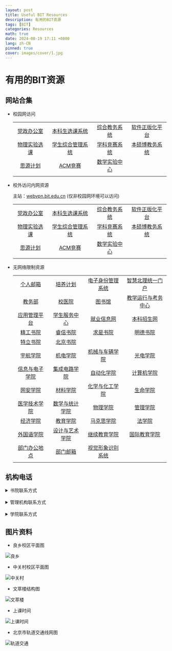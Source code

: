 ```yaml
---
layout: post
title: Useful BIT Resources
description: 有用的BIT资源
tags: [BIT]
categories: Resources
math: true
date: 2024-08-19 17:11 +0800
lang: zh-CN
pinned: true
cover: images/cover/1.jpg
--- 
```


# 有用的BIT资源

## 网站合集

- 校园网访问

  |||||
  | :--: | :--: | :--: | :--: |
  |[党政办公室](https://dzb.bit.edu.cn)|[本科生选课系统](http://xk.bit.edu.cn/xsxkapp/sys/xsxkapp/*default/index.do)|[综合教务系统](https://jwms.bit.edu.cn)|[软件正版化平台](https://ca.bit.edu.cn)|
  |[物理实验选课](http://10.133.22.200:7100)|[学生综合管理系统](https://ssc.info.bit.edu.cn)|[学科竞赛系统](https://xkjs.bit.edu.cn/)|[本硕博教务系统](https://jxzxehall.bit.edu.cn)|
  |[思源计划](http://siyuan.bit.edu.cn)|[ACM竞赛](http://acm.bit.edu.cn)|[数学实验中心](http://mec.bit.edu.cn)|[]()|
  |||||

- 校外访问内网资源

  主站：[webvpn.bit.edu.cn](https://webvpn.bit.edu.cn)  (仅非校园网环境可以访问)
  
  |||||
  | :--: | :--: | :--: | :--: |
  |[党政办公室](https://webvpn.bit.edu.cn/https/77726476706e69737468656265737421f4ed43d225397c1e7b0c9ce29b5b)|[本科生选课系统](https://webvpn.bit.edu.cn/https/77726476706e69737468656265737421e8fc0f9e2e2426557a1dc7af96/xsxkapp/sys/xsxkapp/*default/index.do)|[综合教务系统](https://webvpn.bit.edu.cn/http/77726476706e69737468656265737421fae04c8f69326144300d8db9d6562d)|[软件正版化平台](https://webvpn.bit.edu.cn/https/77726476706e69737468656265737421f3f60f9e2e2426557a1dc7af96)|
  |[物理实验选课](https://webvpn.bit.edu.cn/http-7100/77726476706e69737468656265737421a1a70fcd746326022c46dbfcc8)|[学生综合管理系统](https://webvpn.bit.edu.cn/http/77726476706e69737468656265737421e3e442d22e3e6e5f300a80b8d65027202f410b)|[学科竞赛系统](https://webvpn.bit.edu.cn/http/77726476706e69737468656265737421e8fc4b8f69326144300d8db9d6562d)|[本硕博教务系统](https://webvpn.bit.edu.cn/https/77726476706e69737468656265737421faef5b842238695c72468ba58c1b26316e8e7f6f)|
  |[思源计划](https://webvpn.bit.edu.cn/http/77726476706e69737468656265737421e3fe5889263e2652771cc7a99c406d36b8)|[ACM竞赛](https://webvpn.bit.edu.cn/http/77726476706e69737468656265737421f1f44cd225397c1e7b0c9ce29b5b)|[数学实验中心](https://webvpn.bit.edu.cn/http/77726476706e69737468656265737421fdf242d225397c1e7b0c9ce29b5b)|[]()|
  |||||

- 无网络限制资源

  |||||
  | :--: | :--: | :--: | :--: |
  |[个人邮箱](https://mail.bit.edu.cn)|[培养计划](https://jwb.bit.edu.cn/dlpy/zysz)|[电子身份管理系统](https://login.bit.edu.cn)|[智慧北理统一门户](https://i.bit.edu.cn)|
  |[教务部](https://jwb.bit.edu.cn)|[校医院](https://xyy.bit.edu.cn)|[图书馆](https://lib.bit.edu.cn/)|[教学运行与考务中心](https://jxzx.bit.edu.cn/)|
  |[应用管理平台](https://stu.bit.edu.cn)|[学生服务中心](https://student.bit.edu.cn/)|[就业信息网](https://job.bit.edu.cn)|[本科招生网](https://admission.bit.edu.cn/)|
  |[精工书院](https://www.bit.edu.cn/rcpy_sjb/blsy87/jgsygb)|[睿信书院](https://www.bit.edu.cn/rcpy_sjb/blsy87/rxsygb)|[求是书院](https://qiushi.bit.edu.cn)|[明德书院](https://mingde.bit.edu.cn)|
  |[特立书院](https://xuteli.bit.edu.cn)|[北京书院](https://bj.bit.edu.cn)|[]()|[]()|
  |[宇航学院](https://sae.bit.edu.cn)|[机电学院](https://smen.bit.edu.cn)|[机械与车辆学院](https://me.bit.edu.cn)|[光电学院](https://opt.bit.edu.cn)|
  |[信息与电子学院](https://sie.bit.edu.cn)|[集成电路学院](https://ice.bit.edu.cn)|[自动化学院](https://ac.bit.edu.cn)|[计算机学院](https://cs.bit.edu.cn)|
  |[网安学院](https://cst.bit.edu.cn)|[材料学院](https://mse.bit.edu.cn)|[化学与化工学院](https://cce.bit.edu.cn)|[生命学院](https://ls.bit.edu.cn)|
  |[医学技术学院](https://smt.bit.edu.cn)|[数学与统计学院](https://math.bit.edu.cn)|[物理学院](https://physics.bit.edu.cn)|[管理学院](https://.bit.edu.cn)|
  |[经济学院](https://som.bit.edu.cn)|[教育学院](https://rw.bit.edu.cn)|[马克思学院](https://marx.bit.edu.cn)|[法学院](https://law.bit.edu.cn)|
  |[外国语学院](https://sfl.bit.edu.cn)|[设计与艺术学院](https://design.bit.edu.cn)|[继续教育学院](http://www.bitsde.com/)|[国际教育学院](https://sice.bit.edu.cn)|
  |[部门办公地点](https://bit.edu.cn/ggfw/bgdd/a97429.htm)|[部门邮箱](https://www.bit.edu.cn/ggfw/gzyx/index.htm)|[视觉形象识别系统](https://www.bit.edu.cn/gbxxgk/dqgz_sjb/vixx/index.htm)|[]()|
  |||||

## 机构电话

<Details>
<Summary>书院联系方式</Summary>
<table>
<tr><th>精工书院</th><th>81381419</th></tr>
<tr><th>睿信书院</th><th>81381421</th></tr>
<tr><th>求是书院</th><th>81381424</th></tr>
<tr><th>明德书院</th><th>81381426</th></tr>
<tr><th>留学生中心/令闻书院</th><th>68911438</th></tr>
<tr><th>北京书院/北京学院/直属党支部</th><th>81381237</th></tr>
<tr><th>国际教育学院</th><th>68918283</th></tr>
<tr><th>继续教育学院/党总支/远程教育学院</th><th>68918807\81389289</th></tr>
</table>
</Details>

<br>

<Details>
<Summary>管理机构联系方式</Summary>
<table>
<tr><th>党委办公室/行政办公室</th><th>68914247/81381160</th></tr>
<tr><th>信息化办公室</th><th>68913677</th></tr>
<tr><th>法律事务室</th><th>68914225</th></tr>
<tr><th>党委组织部/党校</th><th>68918860</th></tr>
<tr><th>党委宣传部</th><th>81381368</th></tr>
<tr><th>新闻中心</th><th>81381368</th></tr>
<tr><th>党委统战部</th><th>68915609</th></tr>
<tr><th>信访办公室</th><th>68915609</th></tr>
<tr><th>纪委办公室/党委巡视办公室/审计处</th><th>68918032</th></tr>
<tr><th>保卫部</th><th>68915099</th></tr>
<tr><th>保密办公室</th><th>68915003</th></tr>
<tr><th>党委教师工作部/人力资源部</th><th>68913013</th></tr>
<tr><th>高层次人才办公室/院士工作办公室</th><th>68914243</th></tr>
<tr><th>学生工作部/党委武装部</th><th>81384656</th></tr>
<tr><th>心理健康教育与咨询中心</th><th>81384656</th></tr>
<tr><th>教务部</th><th>81382227</th></tr>
<tr><th>招生办公室</th><th>68913345/68949926</th></tr>
<tr><th>研究生院</th><th>68918512/68912622</th></tr>
<tr><th>研究生招生办公室</th><th>68912286</th></tr>
<tr><th>学位与学部办公室</th><th>68918580</th></tr>
<tr><th>计划财务部</th><th>68918569</th></tr>
<tr><th>“双一流”建设办公室/学科发展办公室/重大专项办公室</th><th>81381347</th></tr>
<tr><th>教育基金会工作办公室</th><th>68918931</th></tr>
<tr><th>会计核算中心</th><th>68911730</th></tr>
<tr><th>招标采购中心</th><th>68911206</th></tr>
<tr><th>科学技术研究院</th><th>68912113</th></tr>
<tr><th>科学技术协会</th><th>68912060</th></tr>
<tr><th>合作与发展部</th><th>68916684</th></tr>
<tr><th>资产与实验室管理处</th><th>68914264</th></tr>
<tr><th>后勤基建处</th><th>81383270</th></tr>
<tr><th>良乡校区管理处</th><th>81382366</th></tr>
<tr><th>国际交流合作处/港澳台办公室</th><th>68914207</th></tr>
<tr><th>离退休工作处/离退休教职工党委</th><th>68914501</th></tr>
<tr><th>校工会</th><th>68911005</th></tr>
<tr><th>校团委</th><th>81381258</th></tr>
<tr><th>机关党委</th><th>68912279</th></tr>
<tr><th>体育部/直属党支部</th><th>68912532</th></tr>
<tr><th>徐特立学院/未来精工技术学院</th><th>81381042</th></tr>
<tr><th>前沿交叉科学研究院</th><th>68916036</th></tr>
<tr><th>先进结构技术研究院</th><th>68911676</th></tr>
<tr><th>网络信息技术中心</th><th>68914833</th></tr>
<tr><th>图书馆/党总支</th><th>68913707</th></tr>
<tr><th>教师发展中心</th><th>68918966</th></tr>
<tr><th>学生事务中心</th><th>81384127</th></tr>
<tr><th>学生就业指导中心</th><th>68912342</th></tr>
<tr><th>学生创新创业实践中心</th><th>81384901</th></tr>
<tr><th>教学运行与考务中心</th><th>81381216</th></tr>
<tr><th>科技项目管理中心</th><th>68915089</th></tr>
<tr><th>技术转移中心</th><th>68918163</th></tr>
<tr><th>学术期刊中心</th><th>68914627</th></tr>
<tr><th>分析测试中心</th><th>81381282</th></tr>
<tr><th>西山实验服务中心</th><th>62488037</th></tr>
<tr><th>档案馆</th><th>68914240/81381259</th></tr>
<tr><th>校史馆</th><th>68918825</th></tr>
<tr><th>校医院/直属党支部</th><th>68915064</th></tr>
<tr><th>附属实验学校</th><th>81381314</th></tr>
<tr><th>附属小学/直属党支部</th><th>68911142</th></tr>
<tr><th>幼儿园</th><th>68913925</th></tr>
<tr><th>居民管理委员会</th><th>68913106</th></tr>
<tr><th>资产经营有限公司/党委/纪委</th><th>68912702</th></tr>
<tr><th>出版社</th><th>68913612</th></tr>
<tr><th>物业管理与后勤服务公司</th><th>68918000</th></tr>
</table>
</Details>

<br>

<Details>
<Summary>学院联系方式</Summary>
<table>
<tr><th>宇航学院/党委</th><th>68914538</th></tr>
<tr><th>机电学院/党委</th><th>68914158</th></tr>
<tr><th>兵器科学与技术学科特区领导小组办公室</th><th>68916010</th></tr>
<tr><th>机械与车辆学院/党委</th><th>68915938</th></tr>
<tr><th>光电学院/党委</th><th>68918817</th></tr>
<tr><th>信息与电子学院/党委</th><th>68913896</th></tr>
<tr><th>集成电路与电子学院/党委</th><th>68911280</th></tr>
<tr><th>自动化学院/党委</th><th>68912468</th></tr>
<tr><th>计算机学院/党委</th><th>68913640</th></tr>
<tr><th>网络空间安全学院/党委</th><th>68912176</th></tr>
<tr><th>材料学院/党委</th><th>68913947转802</th></tr>
<tr><th>化学与化工学院/党委</th><th>81381329</th></tr>
<tr><th>生命学院/党委</th><th>68915244</th></tr>
<tr><th>医学技术学院/党委</th><th>68911939</th></tr>
<tr><th>数学与统计学院/党委</th><th>81383329</th></tr>
<tr><th>物理学院/党委</th><th>68913163</th></tr>
<tr><th>管理与经济学院/党委</th><th>68912483</th></tr>
<tr><th>人文与社会科学学院/党委</th><th>81381301</th></tr>
<tr><th>马克思主义学院/党总支</th><th>68911564-203</tr>
<tr><th>法学院/党委</th><th>81381030</th></tr>
<tr><th>外国语学院/党委</th><th>81381138</th></tr>
<tr><th>设计与艺术学院/党委</th><th>68912682</th></tr>
<tr><th>知艺书院</th><th>68912682</th></tr>
</th></tr>
</table>
</Details>

## 图片资料

- 良乡校区平面图

![良乡](https://bit-resources.shigure.link/Campus_lx.jpg "良乡校区")

- 中关村校区平面图

![中关村](https://bit-resources.shigure.link/Campus_zgc.jpg "中关村校区")

- 文萃楼结构图

![文萃楼](https://bit-resources.shigure.link/Building_wc.jpg "文萃楼")

- 上课时间

![上课时间](https://bit-resources.shigure.link/Class_time.png "上课时间")

- 北京市轨道交通线网图

![轨道交通](https://bit-resources.shigure.link/Rail_transit.png "北京市轨道交通")